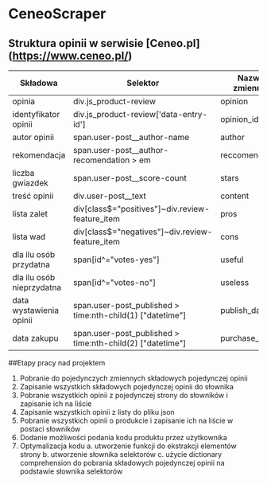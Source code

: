 # CeneoScraper

## Struktura opinii w serwisie [Ceneo.pl] (https://www.ceneo.pl/)


|Składowa|Selektor|Nazwa zmiennej|Typ zmiennej|
|--------|--------|--------------|------------|
|opinia|div.js_product-review|opinion|bs4.element.Tag|
|identyfikator opinii|div.js_product-review['data-entry-id']|opinion_id|str|
|autor opinii|span.user-post__author-name|author|str|
|rekomendacja|span.user-post__author-recomendation > em|reccomendation|str|
|liczba gwiazdek|span.user-post__score-count|stars|str|
|treść opinii|div.user-post__text|content|str|
|lista zalet|div[class$="positives"]~div.review-feature_item|pros||
|lista wad|div[class$="negatives"]~div.review-feature_item|cons||
|dla ilu osób przydatna|span[id^="votes-yes"]|useful||
|dla ilu osób nieprzydatna|span[id^="votes-no"]|useless||
|data wystawienia opinii|span.user-post_published > time:nth-child(1) ["datetime"]|publish_date||
|data zakupu|span.user-post_published > time:nth-child(2) ["datetime"]|purchase_date||

##Etapy pracy nad projektem
1. Pobranie do pojedynczych zmiennych składowych pojedynczej opinii
2. Zapisanie wszystkich składowych pojedynczej opinii do słownika
3. Pobranie wszystkich opinii z pojedynczej strony do słowników i zapisanie ich na liście
4. Zapisanie wszystkich opinii z listy do pliku json
5. Pobranie wszystkich opinii o produkcie i zapisanie ich na liście w postaci słowników
6. Dodanie możliwości podania kodu produktu przez użytkownika
7. Optymalizacja kodu
    a. utworzenie funkcji do ekstrakcji elementów strony
    b. utworzenie słownika selektorów
    c. użycie dictionary comprehension do pobrania składowych pojedynczej opinii na podstawie słownika selektorów






